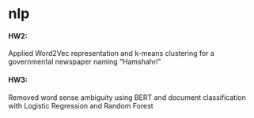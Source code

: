 # nlp 
#### HW2: 
Applied Word2Vec representation and k-means clustering for a governmental newspaper naming ”Hamshahri”
#### HW3:
Removed word sense ambiguity using BERT and document classification with Logistic Regression and Random Forest
